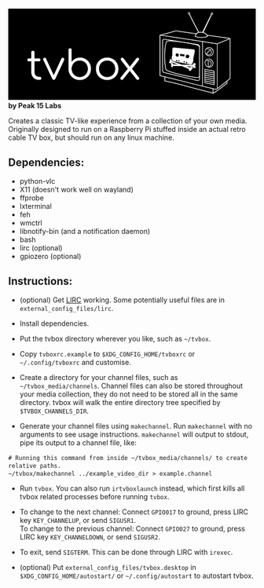 ![tvbox](images/tvbox-banner.png)
**by Peak 15 Labs**

Creates a classic TV-like experience from a collection of your own media.  
Originally designed to run on a Raspberry Pi stuffed inside an actual retro cable TV box, but should run on any linux machine.

## Dependencies:

- python-vlc
- X11 (doesn't work well on wayland)
- ffprobe
- lxterminal
- feh
- wmctrl
- libnotify-bin (and a notification daemon)
- bash
- lirc (optional)
- gpiozero (optional)

## Instructions:

- (optional) Get [LIRC](https://www.lirc.org/) working. Some potentially useful files are in `external_config_files/lirc`.


- Install dependencies.


- Put the tvbox directory wherever you like, such as `~/tvbox`.


- Copy `tvboxrc.example` to `$XDG_CONFIG_HOME/tvboxrc` or `~/.config/tvboxrc` and customise.


- Create a directory for your channel files, such as `~/tvbox_media/channels`. Channel files can also be stored throughout your media collection, they do not need to be stored all in the same directory. tvbox will walk the entire directory tree specified by `$TVBOX_CHANNELS_DIR`.


- Generate your channel files using `makechannel`. Run `makechannel` with no arguments to see usage instructions. `makechannel` will output to stdout, pipe its output to a channel file, like:
```
# Running this command from inside ~/tvbox_media/channels/ to create relative paths.
~/tvbox/makechannel ../example_video_dir > example.channel
```


- Run `tvbox`. You can also run `irtvboxlaunch` instead, which first kills all tvbox related processes before running `tvbox`.


- To change to the next channel: Connect `GPIO017` to ground, press LIRC key `KEY_CHANNELUP`, or send `SIGUSR1`.  
To change to the previous channel: Connect `GPIO027` to ground, press LIRC key `KEY_CHANNELDOWN`, or send `SIGUSR2`.


- To exit, send `SIGTERM`. This can be done through LIRC with `irexec`.


- (optional) Put `external_config_files/tvbox.desktop` in `$XDG_CONFIG_HOME/autostart/` or `~/.config/autostart` to autostart tvbox.
